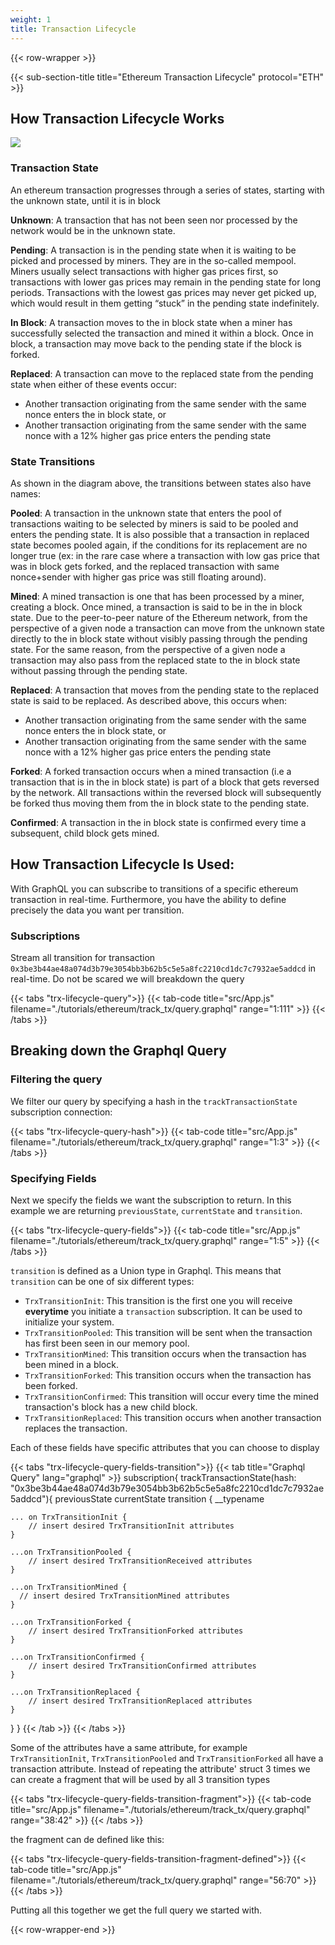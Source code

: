 ```yaml
---
weight: 1
title: Transaction Lifecycle
---
```


{{< row-wrapper >}}

{{< sub-section-title title="Ethereum Transaction Lifecycle"  protocol="ETH" >}}

## How Transaction Lifecycle Works

![](/img/eth_transaction_lifecycle.png)

### Transaction State

An ethereum transaction progresses through a series of states, starting with the unknown state, until it is in block

__Unknown__: A transaction that has not been seen nor processed by the network would be in the unknown state.

__Pending__: A transaction is in the pending state when it is waiting to be picked and processed by miners. They are in the so-called mempool. Miners usually select transactions with higher gas prices first, so transactions with lower gas prices may remain in the pending state for long periods. Transactions with the lowest gas prices may never get picked up, which would result in them getting “stuck” in the pending state indefinitely.

__In Block__: A transaction moves to the in block state when a miner has successfully selected the transaction and mined it within a block. Once in block, a transaction may move back to the pending state if the block is forked.

__Replaced__: A transaction can move to the replaced state from the pending state when either of these events occur:

- Another transaction originating from the same sender with the same nonce enters the in block state, or
- Another transaction originating from the same sender with the same nonce with a 12% higher gas price enters the pending state

### State Transitions
As shown in the diagram above, the transitions between states also have names:

__Pooled__: A transaction in the unknown state that enters the pool of transactions waiting to be selected by miners is said to be pooled and enters the pending state. It is also possible that a transaction in replaced state becomes pooled again, if the conditions for its replacement are no longer true (ex: in the rare case where a transaction with low gas price that was in block gets forked, and the replaced transaction with same nonce+sender with higher gas price was still floating around).

__Mined__: A mined transaction is one that has been processed by a miner, creating a block. Once mined, a transaction is said to be in the in block state. Due to the peer-to-peer nature of the Ethereum network, from the perspective of a given node a transaction can move from the unknown state directly to the in block state without visibly passing through the pending state. For the same reason, from the perspective of a given node a transaction may also pass from the replaced state to the in block state without passing through the pending state.

__Replaced__: A transaction that moves from the pending state to the replaced state is said to be replaced.  As described above, this occurs when:

- Another transaction originating from the same sender with the same nonce enters the in block state, or
- Another transaction originating from the same sender with the same nonce with a 12% higher gas price enters the pending state

__Forked__: A forked transaction occurs when a mined transaction (i.e a transaction that is in the in block state) is part of a block that gets reversed by the network. All transactions within the reversed block will subsequently be forked thus moving them from the in block state to the pending state.

__Confirmed__: A transaction in the in block state is confirmed every time a subsequent, child block gets mined.

## How Transaction Lifecycle Is Used:
With GraphQL you can subscribe to transitions of a specific ethereum transaction in real-time. Furthermore, you have the ability to define precisely the data you want per transition.
### Subscriptions
Stream all transition for transaction `0x3be3b44ae48a074d3b79e3054bb3b62b5c5e5a8fc2210cd1dc7c7932ae5addcd` in real-time. Do not be scared we will breakdown the query

{{< tabs "trx-lifecycle-query">}}
{{< tab-code title="src/App.js" filename="./tutorials/ethereum/track_tx/query.graphql" range="1:111" >}}
{{< /tabs >}}

## Breaking down the Graphql Query

### Filtering the query

We filter our query by specifying a hash in the `trackTransactionState` subscription connection:

{{< tabs "trx-lifecycle-query-hash">}}
{{< tab-code title="src/App.js" filename="./tutorials/ethereum/track_tx/query.graphql" range="1:3" >}}
{{< /tabs >}}

### Specifying Fields

Next we specify the fields we want the subscription to return. In this example we are returning `previousState`, `currentState` and `transition`.

{{< tabs "trx-lifecycle-query-fields">}}
{{< tab-code title="src/App.js" filename="./tutorials/ethereum/track_tx/query.graphql" range="1:5" >}}
{{< /tabs >}}

`transition` is defined as a Union type in Graphql. This means that `transition` can be one of six different types:

- `TrxTransitionInit`: This transition is the first one you will receive __everytime__ you initiate a `transaction` subscription. It can be used to initialize your system.
- `TrxTransitionPooled`: This transition will be sent when the transaction has first been seen in our memory pool.
- `TrxTransitionMined`: This transition occurs when the transaction has been mined in a block.
- `TrxTransitionForked`: This transition occurs when the transaction has been forked.
- `TrxTransitionConfirmed`: This transition will occur every time the mined transaction's block has a new child block.
- `TrxTransitionReplaced`: This transition occurs when another transaction replaces the transaction.

Each of these fields have specific attributes that you can choose to display


{{< tabs "trx-lifecycle-query-fields-transition">}}
{{< tab title="Graphql Query" lang="graphql" >}}
subscription{
  trackTransactionState(hash: "0x3be3b44ae48a074d3b79e3054bb3b62b5c5e5a8fc2210cd1dc7c7932ae5addcd"){
    previousState
    currentState
    transition {
      __typename

    ... on TrxTransitionInit {
        // insert desired TrxTransitionInit attributes
    }

    ...on TrxTransitionPooled {
        // insert desired TrxTransitionReceived attributes
    }

    ...on TrxTransitionMined {
      // insert desired TrxTransitionMined attributes
    }

    ...on TrxTransitionForked {
        // insert desired TrxTransitionForked attributes
    }

    ...on TrxTransitionConfirmed {
        // insert desired TrxTransitionConfirmed attributes
    }

    ...on TrxTransitionReplaced {
        // insert desired TrxTransitionReplaced attributes
    }
  }
}
{{< /tab >}}
{{< /tabs >}}

Some of the attributes have a same attribute, for example `TrxTransitionInit`, `TrxTransitionPooled` and `TrxTransitionForked` all have a transaction attribute. Instead of repeating the attribute' struct 3 times we can create a fragment that will be used by all 3 transition types

{{< tabs "trx-lifecycle-query-fields-transition-fragment">}}
{{< tab-code title="src/App.js" filename="./tutorials/ethereum/track_tx/query.graphql" range="38:42" >}}
{{< /tabs >}}

the fragment can de defined like this:

{{< tabs "trx-lifecycle-query-fields-transition-fragment-defined">}}
{{< tab-code title="src/App.js" filename="./tutorials/ethereum/track_tx/query.graphql" range="56:70" >}}
{{< /tabs >}}

Putting all this together we get the full query we started with.

{{< row-wrapper-end >}}
